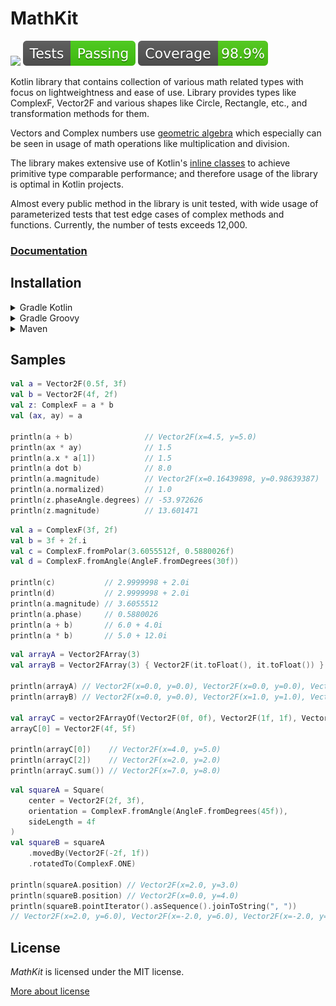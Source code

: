 # MathKit

[![](https://jitpack.io/v/Sztorm/MathKit.svg)](https://jitpack.io/#Sztorm/MathKit)
![tests status badge](misc/testsStatus.svg)
![test coverage badge](misc/testCoverage.svg)

Kotlin library that contains collection of various math related types with focus on lightweightness
and ease of use. Library provides types like ComplexF, Vector2F and various shapes like Circle,
Rectangle, etc., and transformation methods for them.

Vectors and Complex numbers use [geometric algebra](https://en.wikipedia.org/wiki/Geometric_algebra)
which especially can be seen in usage of math operations like multiplication and division.

The library makes extensive use of Kotlin's
[inline classes](https://kotlinlang.org/docs/inline-classes.html) to achieve primitive type
comparable performance; and therefore usage of the library is optimal in Kotlin projects.

Almost every public method in the library is unit tested, with wide usage of parameterized tests
that test edge cases of complex methods and functions. Currently, the number of tests exceeds
12,000.

### [Documentation](https://sztorm.github.io/MathKit)

## Installation

<details>
<summary>Gradle Kotlin</summary>

Step 1. Add it in your root `build.gradle.kts` file:

```kotlin
allprojects {
    repositories {
        maven("https://jitpack.io")
    }
}
```

Step 2. Add the dependency

```kotlin
dependencies {
    implementation("com.github.Sztorm.MathKit:MathKit:2.0.0")
}
```

</details>

<details>
<summary>Gradle Groovy</summary>

Step 1. Add it in your root `build.gradle` file:

```groovy
allprojects {
    repositories {
        maven { url 'https://jitpack.io' }
    }
}
```

Step 2. Add the dependency

```groovy
dependencies {
    implementation 'com.github.Sztorm.MathKit:MathKit:2.0.0'
}
```

</details>

<details>
<summary>Maven</summary>

Step 1. Add it in your root `pom.xml` file:

```maven
<repositories>
    <repository>
        <id>jitpack.io</id>
        <url>https://jitpack.io</url>
    </repository>
</repositories>
```

Step 2. Add the dependency

```maven
<dependency>
    <groupId>com.github.Sztorm</groupId>
    <artifactId>MathKit</artifactId>
    <version>2.0.0</version>
</dependency>
```

</details>

## Samples

```kotlin
val a = Vector2F(0.5f, 3f)
val b = Vector2F(4f, 2f)
val z: ComplexF = a * b
val (ax, ay) = a

println(a + b)                // Vector2F(x=4.5, y=5.0)
println(ax * ay)              // 1.5
println(a.x * a[1])           // 1.5
println(a dot b)              // 8.0
println(a.magnitude)          // Vector2F(x=0.16439898, y=0.98639387)
println(a.normalized)         // 1.0
println(z.phaseAngle.degrees) // -53.972626
println(z.magnitude)          // 13.601471
```

```kotlin
val a = ComplexF(3f, 2f)
val b = 3f + 2f.i
val c = ComplexF.fromPolar(3.6055512f, 0.5880026f)
val d = ComplexF.fromAngle(AngleF.fromDegrees(30f))

println(c)           // 2.9999998 + 2.0i
println(d)           // 2.9999998 + 2.0i
println(a.magnitude) // 3.6055512
println(a.phase)     // 0.5880026
println(a + b)       // 6.0 + 4.0i
println(a * b)       // 5.0 + 12.0i
```

```kotlin
val arrayA = Vector2FArray(3)
val arrayB = Vector2FArray(3) { Vector2F(it.toFloat(), it.toFloat()) }

println(arrayA) // Vector2F(x=0.0, y=0.0), Vector2F(x=0.0, y=0.0), Vector2F(x=0.0, y=0.0)
println(arrayB) // Vector2F(x=0.0, y=0.0), Vector2F(x=1.0, y=1.0), Vector2F(x=2.0, y=2.0)

val arrayC = vector2FArrayOf(Vector2F(0f, 0f), Vector2F(1f, 1f), Vector2F(2f, 2f))
arrayC[0] = Vector2F(4f, 5f)

println(arrayC[0])    // Vector2F(x=4.0, y=5.0)
println(arrayC[2])    // Vector2F(x=2.0, y=2.0)
println(arrayC.sum()) // Vector2F(x=7.0, y=8.0)
```

```kotlin
val squareA = Square(
    center = Vector2F(2f, 3f),
    orientation = ComplexF.fromAngle(AngleF.fromDegrees(45f)),
    sideLength = 4f
)
val squareB = squareA
    .movedBy(Vector2F(-2f, 1f))
    .rotatedTo(ComplexF.ONE)

println(squareA.position) // Vector2F(x=2.0, y=3.0)
println(squareB.position) // Vector2F(x=0.0, y=4.0)
println(squareB.pointIterator().asSequence().joinToString(", "))
// Vector2F(x=2.0, y=6.0), Vector2F(x=-2.0, y=6.0), Vector2F(x=-2.0, y=2.0), Vector2F(x=2.0, y=2.0)
```

## License

*MathKit* is licensed under the MIT license.

[More about license](LICENSE)